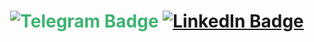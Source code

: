 <div id="header" align="center" style="color: #3CB371;">  
	<h1 style="color: #3CB371> Hi there👋, I'm Evgeny</h1>  
	<h3> Data Analyst from Saint-Petersburg </h3>  
	  
<a href="https://t.me/snakeks" target="_blank">  
		<img src="https://img.shields.io/badge/Telegram-26A5E4?style=flat&logo=telegram&logoColor=white" alt="Telegram Badge"/>  
	</a>  

<a href="https://www.linkedin.com/in/snakeks" target="_blank">  
		<img src="https://img.shields.io/badge/LinkedIn-0A66C2?style=flat&logo=linkedin&logoColor=white" alt="LinkedIn Badge"/>  
	</a>  
</div>

<!--
**snakeks/snakeks** is a ✨ _special_ ✨ repository because its `README.md` (this file) appears on your GitHub profile.

Here are some ideas to get you started:

- 🔭 I’m currently working on ...
- 🌱 I’m currently learning ...
- 👯 I’m looking to collaborate on ...
- 🤔 I’m looking for help with ...
- 💬 Ask me about ...
- 📫 How to reach me: ...
- 😄 Pronouns: ...
- ⚡ Fun fact: ...
-->
